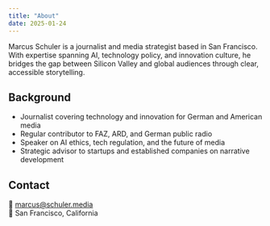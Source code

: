 ```yaml
---
title: "About"
date: 2025-01-24
---
```


Marcus Schuler is a journalist and media strategist based in San Francisco. With expertise spanning AI, technology policy, and innovation culture, he bridges the gap between Silicon Valley and global audiences through clear, accessible storytelling.

## Background

- Journalist covering technology and innovation for German and American media
- Regular contributor to FAZ, ARD, and German public radio
- Speaker on AI ethics, tech regulation, and the future of media
- Strategic advisor to startups and established companies on narrative development

## Contact

📩 marcus@schuler.media  
📍 San Francisco, California